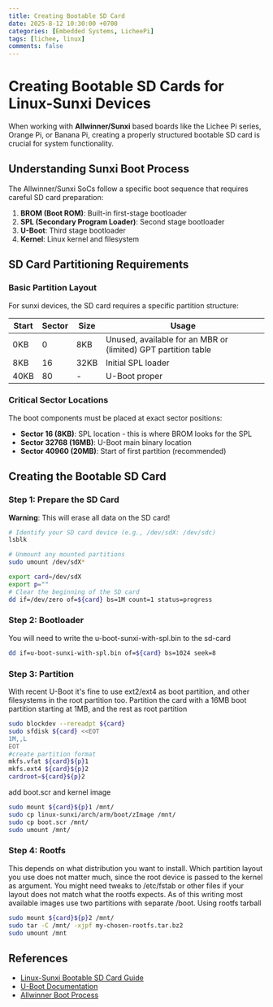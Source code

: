 ```yaml
---
title: Creating Bootable SD Card
date: 2025-8-12 10:30:00 +0700
categories: [Embedded Systems, LicheePi]
tags: [lichee, linux]     
comments: false
---
```


# Creating Bootable SD Cards for Linux-Sunxi Devices

When working with **Allwinner/Sunxi** based boards like the Lichee Pi series, Orange Pi, or Banana Pi, creating a properly structured bootable SD card is crucial for system functionality. 

## Understanding Sunxi Boot Process

The Allwinner/Sunxi SoCs follow a specific boot sequence that requires careful SD card preparation:

1. **BROM (Boot ROM)**: Built-in first-stage bootloader
2. **SPL (Secondary Program Loader)**: Second stage bootloader  
3. **U-Boot**: Third stage bootloader
4. **Kernel**: Linux kernel and filesystem

## SD Card Partitioning Requirements

### Basic Partition Layout

For sunxi devices, the SD card requires a specific partition structure:


| Start | Sector | Size | Usage
|----------------|------------------|----------------|------------------|
| 0KB 	| 0 	| 8KB 	| Unused, available for an MBR or (limited) GPT partition table
| 8KB 	| 16 	| 32KB 	| Initial SPL loader
| 40KB 	| 80 	| - 	| U-Boot proper 


### Critical Sector Locations

The boot components must be placed at exact sector positions:

- **Sector 16 (8KB)**: SPL location - this is where BROM looks for the SPL
- **Sector 32768 (16MB)**: U-Boot main binary location
- **Sector 40960 (20MB)**: Start of first partition (recommended)

## Creating the Bootable SD Card

### Step 1: Prepare the SD Card

**Warning**: This will erase all data on the SD card!

```bash
# Identify your SD card device (e.g., /dev/sdX: /dev/sdc)
lsblk

# Unmount any mounted partitions
sudo umount /dev/sdX*

export card=/dev/sdX
export p=""
# Clear the beginning of the SD card
dd if=/dev/zero of=${card} bs=1M count=1 status=progress
```

### Step 2: Bootloader

You will need to write the u-boot-sunxi-with-spl.bin to the sd-card

```bash
dd if=u-boot-sunxi-with-spl.bin of=${card} bs=1024 seek=8
```

### Step 3: Partition

With recent U-Boot it's fine to use ext2/ext4 as boot partition, and other filesystems in the root partition too. Partition the card with a 16MB boot partition starting at 1MB, and the rest as root partition 

```bash
sudo blockdev --rereadpt ${card}
sudo sfdisk ${card} <<EOT
1M,,L
EOT
#create partition format
mkfs.vfat ${card}${p}1
mkfs.ext4 ${card}${p}2
cardroot=${card}${p}2
```

add boot.scr and kernel image

```bash
sudo mount ${card}${p}1 /mnt/
sudo cp linux-sunxi/arch/arm/boot/zImage /mnt/
sudo cp boot.scr /mnt/
sudo umount /mnt/
```
### Step 4: Rootfs

This depends on what distribution you want to install. Which partition layout you use does not matter much, since the root device is passed to the kernel as argument. You might need tweaks to /etc/fstab or other files if your layout does not match what the rootfs expects. As of this writing most available images use two partitions with separate /boot.
Using rootfs tarball

```bash
sudo mount ${card}${p}2 /mnt/
sudo tar -C /mnt/ -xjpf my-chosen-rootfs.tar.bz2
sudo umount /mnt
```

## References

- [Linux-Sunxi Bootable SD Card Guide](https://linux-sunxi.org/Bootable_SD_card)
- [U-Boot Documentation](https://docs.u-boot.org/)
- [Allwinner Boot Process](https://linux-sunxi.org/BROM)